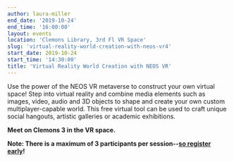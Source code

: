 ```yaml
--- 
author: laura-miller
end_date: '2019-10-24'
end_time: '16:00:00'
layout: events
location: 'Clemons Library, 3rd Fl VR Space'
slug: 'virtual-reality-world-creation-with-neos-vr4'
start_date: 2019-10-24
start_time: '14:30:00'
title: 'Virtual Reality World Creation with NEOS VR'
---
```



Use the power of the NEOS VR metaverse to construct your own virtual space! Step into virtual reality and combine media elements such as images, video, audio and 3D objects to shape and create your own custom multiplayer-capable world. This free virtual tool can be used to craft unique social hangouts, artistic galleries or academic exhibitions.

**Meet on Clemons 3 in the VR space.**  

**Note: There is a maximum of 3 participants per session--[so register early](https://cal.lib.virginia.edu/event/5643354)!**
